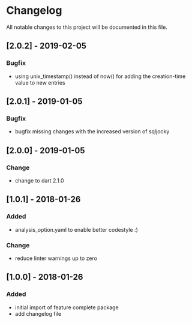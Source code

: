 # Changelog
All notable changes to this project will be documented in this file.

## [2.0.2] - 2019-02-05
### Bugfix
- using unix_timestamp() instead of now() for adding the creation-time value to new entries

## [2.0.1] - 2019-01-05
### Bugfix
- bugfix missing changes with the increased version of sqljocky

## [2.0.0] - 2019-01-05
### Change
- change to dart 2.1.0

## [1.0.1] - 2018-01-26
### Added
- analysis_option.yaml to enable better codestyle :)

### Change
- reduce linter warnings up to zero

## [1.0.0] - 2018-01-26
### Added
- initial import of feature complete package
- add changelog file
